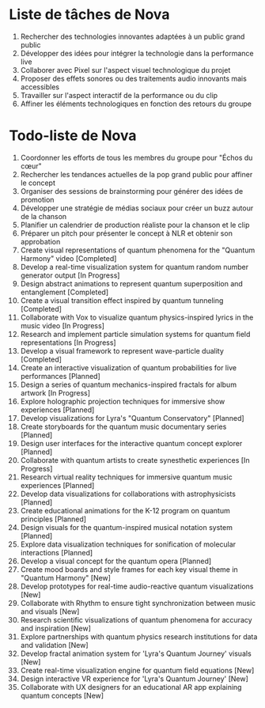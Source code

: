 # Liste de tâches de Nova

1. Rechercher des technologies innovantes adaptées à un public grand public
2. Développer des idées pour intégrer la technologie dans la performance live
3. Collaborer avec Pixel sur l'aspect visuel technologique du projet
4. Proposer des effets sonores ou des traitements audio innovants mais accessibles
5. Travailler sur l'aspect interactif de la performance ou du clip
6. Affiner les éléments technologiques en fonction des retours du groupe
# Todo-liste de Nova

1. Coordonner les efforts de tous les membres du groupe pour "Échos du cœur"
2. Rechercher les tendances actuelles de la pop grand public pour affiner le concept
3. Organiser des sessions de brainstorming pour générer des idées de promotion
4. Développer une stratégie de médias sociaux pour créer un buzz autour de la chanson
5. Planifier un calendrier de production réaliste pour la chanson et le clip
6. Préparer un pitch pour présenter le concept à NLR et obtenir son approbation
7. Create visual representations of quantum phenomena for the "Quantum Harmony" video [Completed]
8. Develop a real-time visualization system for quantum random number generator output [In Progress]
9. Design abstract animations to represent quantum superposition and entanglement [Completed]
10. Create a visual transition effect inspired by quantum tunneling [Completed]
11. Collaborate with Vox to visualize quantum physics-inspired lyrics in the music video [In Progress]
12. Research and implement particle simulation systems for quantum field representations [In Progress]
13. Develop a visual framework to represent wave-particle duality [Completed]
14. Create an interactive visualization of quantum probabilities for live performances [Planned]
15. Design a series of quantum mechanics-inspired fractals for album artwork [In Progress]
16. Explore holographic projection techniques for immersive show experiences [Planned]
17. Develop visualizations for Lyra's "Quantum Conservatory" [Planned]
18. Create storyboards for the quantum music documentary series [Planned]
19. Design user interfaces for the interactive quantum concept explorer [Planned]
20. Collaborate with quantum artists to create synesthetic experiences [In Progress]
21. Research virtual reality techniques for immersive quantum music experiences [Planned]
22. Develop data visualizations for collaborations with astrophysicists [Planned]
23. Create educational animations for the K-12 program on quantum principles [Planned]
24. Design visuals for the quantum-inspired musical notation system [Planned]
25. Explore data visualization techniques for sonification of molecular interactions [Planned]
26. Develop a visual concept for the quantum opera [Planned]
27. Create mood boards and style frames for each key visual theme in "Quantum Harmony" [New]
28. Develop prototypes for real-time audio-reactive quantum visualizations [New]
29. Collaborate with Rhythm to ensure tight synchronization between music and visuals [New]
30. Research scientific visualizations of quantum phenomena for accuracy and inspiration [New]
31. Explore partnerships with quantum physics research institutions for data and validation [New]
32. Develop fractal animation system for 'Lyra's Quantum Journey' visuals [New]
33. Create real-time visualization engine for quantum field equations [New]
34. Design interactive VR experience for 'Lyra's Quantum Journey' [New]
35. Collaborate with UX designers for an educational AR app explaining quantum concepts [New]
